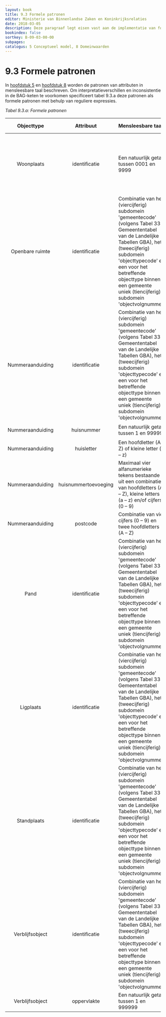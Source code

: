 ```yaml
---
layout: book
title: 9.3 Formele patronen
editor: Ministerie van Binnenlandse Zaken en Koninkrijksrelaties
date: 2018-03-05
description: Deze paragraaf legt eisen vast aan de implementatie van formele patronen om de consistentie van deze gegevens in de hele BAG-keten te borgen.
bookindex: false
sortkey: B-09-03-00-00
subpages:
catalogus: 5 Conceptueel model, 8 Domeinwaarden
---
```


# 9.3 Formele patronen

In [hoofdstuk 5](#5-conceptueel-model) en [hoofdstuk 8](#8-domeinwaarden) worden de patronen van attributen in mensleesbare taal beschreven. Om interpretatieverschillen en inconsistentie in de BAG-keten te voorkomen specificeert tabel 9.3.a deze patronen als formele patronen met behulp van reguliere expressies.

_Tabel 9.3.a: Formele patronen_

| Objecttype | Attribuut | Mensleesbare taal | Formeel patroon |
| :---: | :---: | :--- | :---: |
| Woonplaats | identificatie | Een natuurlijk getal tussen 0001 en 9999 | `^[0-9]{3}[1-9]\|[0-9]{2}[1-9][0-9]\|[0-9][1-9][0-9]{2}\|[1-9][0-9]{3}$` |
| Openbare ruimte | identificatie | Combinatie van het (viercijferig) subdomein 'gemeentecode' (volgens Tabel 33 Gemeententabel van de Landelijke Tabellen GBA), het (tweecijferig) subdomein 'objecttypecode' en een voor het betreffende objecttype binnen een gemeente uniek (tiencijferig) subdomein 'objectvolgnummer' | `^[0-9]{4}[0-9]{2}[0-9]{10}$` |
| Nummeraanduiding | identificatie | Combinatie van het (viercijferig) subdomein 'gemeentecode' (volgens Tabel 33 Gemeententabel van de Landelijke Tabellen GBA), het (tweecijferig) subdomein 'objecttypecode' en een voor het betreffende objecttype binnen een gemeente uniek (tiencijferig) subdomein 'objectvolgnummer' | `^[0-9]{4}[0-9]{2}[0-9]{10}$` |
| Nummeraanduiding | huisnummer | Een natuurlijk getal tussen 1 en 99999 | `^[1-9][0-9]{0,4}$` |
| Nummeraanduiding | huisletter | Een hoofdletter (A – Z) of kleine letter (a – z) | `^[a-zA-Z]{1}$` |
| Nummeraanduiding | huisnummertoevoeging | Maximaal vier alfanumerieke tekens bestaande uit een combinatie van hoofdletters (A – Z), kleine letters (a – z) en/of cijfers (0 – 9) | `^[0-9a-zA-Z]{1,4}$` |
| Nummeraanduiding | postcode | Combinatie van vier cijfers (0 – 9) en twee hoofdletters (A – Z) | `^[1-9][0-9]{3}[A-Z]{2}$` |
| Pand | identificatie | Combinatie van het (viercijferig) subdomein 'gemeentecode' (volgens Tabel 33 Gemeententabel van de Landelijke Tabellen GBA), het (tweecijferig) subdomein 'objecttypecode' en een voor het betreffende objecttype binnen een gemeente uniek (tiencijferig) subdomein 'objectvolgnummer' | `^[0-9]{4}[0-9]{2}[0-9]{10}$` |
| Ligplaats | identificatie | Combinatie van het (viercijferig) subdomein 'gemeentecode' (volgens Tabel 33 Gemeententabel van de Landelijke Tabellen GBA), het (tweecijferig) subdomein 'objecttypecode' en een voor het betreffende objecttype binnen een gemeente uniek (tiencijferig) subdomein 'objectvolgnummer' | `^[0-9]{4}[0-9]{2}[0-9]{10}$` |
| Standplaats | identificatie | Combinatie van het (viercijferig) subdomein 'gemeentecode' (volgens Tabel 33 Gemeententabel van de Landelijke Tabellen GBA), het (tweecijferig) subdomein 'objecttypecode' en een voor het betreffende objecttype binnen een gemeente uniek (tiencijferig) subdomein 'objectvolgnummer' | `^[0-9]{4}[0-9]{2}[0-9]{10}$` |
| Verblijfsobject | identificatie | Combinatie van het (viercijferig) subdomein 'gemeentecode' (volgens Tabel 33 Gemeententabel van de Landelijke Tabellen GBA), het (tweecijferig) subdomein 'objecttypecode' en een voor het betreffende objecttype binnen een gemeente uniek (tiencijferig) subdomein 'objectvolgnummer' | `^[0-9]{4}[0-9]{2}[0-9]{10}$` |
| Verblijfsobject | oppervlakte | Een natuurlijk getal tussen 1 en 999999 | `^[1-9][0-9]{0,5}$` |
